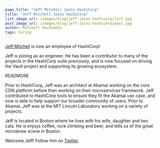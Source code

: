 ```yaml
---
page_title: "Jeff Mitchell Joins HashiCorp"
title: "Jeff Mitchell Joins HashiCorp"
list_image_url: /images/blog/jeff-joins-hashicorp/list.jpg
post_image_url: /images/blog/jeff-joins-hashicorp/post.jpg
author: Mitchell Hashimoto
tags: hiring
---
```


[Jeff Mitchell](https://github.com/jefferai) is now an employee of
HashiCorp!

Jeff is joining as an engineer. He has been a contributor to many
of the projects in the HashiCorp suite previously, and is now focused
on driving the Vault project and supporting its growing ecosystem.

READMORE

Prior to HashiCorp, Jeff was an architect at Akamai working on the
core CDN platform before then working on their microservices framework.
Jeff contributed to HashiCorp tools to ensure they fit the Akamai use
case, and now is able to help support our broader community of users.
Prior to Akamai, Jeff was at the MIT Lincoln Laboratory working
on a variety of projects.

Jeff is located in Boston where he lives with his wife, daughter and two cats.
He is enjoys coffee, rock climbing and beer, and tells us of the great microbrew
scene in Boston.

Welcome Jeff! Follow him on [Twitter](https://twitter.com/jefferai).
